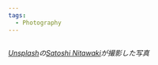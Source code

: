 ```yaml
---
tags:
  - Photography
---
```


<img src="https://images.unsplash.com/photo-1699095543331-691ebb65741c?q=80&w=2940&auto=format&fit=crop&ixlib=rb-4.0.3&ixid=M3wxMjA3fDB8MHxwaG90by1wYWdlfHx8fGVufDB8fHx8fA%3D%3D" alt="" />

<i><a href="https://unsplash.com/ja/%E5%86%99%E7%9C%9F/%E5%A4%9C%E3%83%93%E3%83%AB%E3%81%AE%E5%91%A8%E3%82%8A%E3%81%AB%E7%AB%8B%E3%81%A4%E4%BA%BA%E3%81%A0%E3%81%8B%E3%82%8A-A24pQbk7wl8?utm_content=creditCopyText&utm_medium=referral&utm_source=unsplash">Unsplash</a>の<a href="https://unsplash.com/ja/@sa_nitawaki?utm_content=creditCopyText&utm_medium=referral&utm_source=unsplash">Satoshi Nitawaki</a>が撮影した写真</i>
